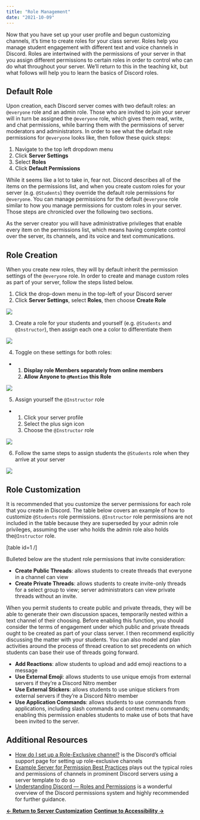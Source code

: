 ```yaml
---
title: "Role Management"
date: "2021-10-09"
---
```


Now that you have set up your user profile and begun customizing channels, it’s time to create roles for your class server. Roles help you manage student engagement with different text and voice channels in Discord. Roles are intertwined with the permissions of your server in that you assign different permissions to certain roles in order to control who can do what throughout your server. We’ll return to this in the teaching kit, but what follows will help you to learn the basics of Discord roles.

## Default Role

Upon creation, each Discord server comes with two default roles: an `@everyone` role and an admin role. Those who are invited to join your server will in turn be assigned the `@everyone` role, which gives them read, write, and chat permissions, while barring them with the permissions of server moderators and administrators. In order to see what the default role permissions for `@everyone` looks like, then follow these quick steps:

1. Navigate to the top left dropdown menu
2. Click **Server Settings**
3. Select **Roles**
4. Click **Default Permissions**

While it seems like a lot to take in, fear not. Discord describes all of the items on the permissions list, and when you create custom roles for your server (e.g. `@Students`) they override the default role permissions for `@everyone`. You can manage permissions for the default `@everyone` role similar to how you manage permissions for custom roles in your server. Those steps are chronicled over the following two sections.

As the server creator you will have administrative privileges that enable every item on the permissions list, which means having complete control over the server, its channels, and its voice and text communications.

## Role Creation

When you create new roles, they will by default inherit the permission settings of the `@everyone` role. In order to create and manage custom roles as part of your server, follow the steps listed below.

1. Click the drop-down menu in the top-left of your Discord server
2. Click **Server Settings**, select **Roles**, then choose **Create Role**

![](https://lh4.googleusercontent.com/yt1iYTyBX3ik-qjcZAfi098-MKo2_HlXFjPNrglZlSEa9bGxgd331gwRiCddWJxJZ_dbknV0uWSXMXklcl19_NEC8jFHcvhMRdECbzWabFooDt3t-KlZ-gJ7jwLxw3E90H61sJAp)

3. Create a role for your students and yourself (e.g. `@Students` and `@Instructor`), then assign each one a color to differentiate them

![](https://lh5.googleusercontent.com/OeKggCbqGAL1nGduone8IBgTE4H65TPcQRxUyUAfiF2PljMbla0cbkH2wTcyq1XIqwx-e8R-Ul8oTm8hsozofPJRVKyOlEhae3oN-ekGCaXoc6tM8aXGljWzp5RPHUmLIwOyCwPq)

4. Toggle on these settings for both roles:

- 1. **Display role Members separately from online members** 
    2. **Allow Anyone to `@Mention` this Role**

![](https://lh4.googleusercontent.com/ap3tC42OV3j8tU14SUAS_X5EWYedrFKeoBZxD1Y1wfylVV_RlOhKWE1i1Es7gXJxwjxjoddcsyZQQoibFBCrN-rjirUuk9Lp3Vo8ezXFNjBLYxoH7hkSkw93hNNxFCgbjC23InDp)

5. Assign yourself the `@Instructor` role

- 1. Click your server profile
    2. Select the plus sign icon
    3. Choose the `@Instructor` role

![](https://lh6.googleusercontent.com/y9JhXIgqa3VPjDCQUz0xkcyqpsopkzI3rXqgO4EoJvGeOGMDKZkQNupAqZAa_70cFShfCfpvIaJYbc40-qg2KR4k3-xVYETduGaK0Vbw7n69rEkAsHQOSu4hy-dgY6gbmAva0Zpd)

6. Follow the same steps to assign students the `@Students` role when they arrive at your server

![](https://lh5.googleusercontent.com/fyG9mUVLPCWqW3w1qlJRlxjFVNUrdSNJ58zFo5hiXOmZr2-mYlRFD47bWLSoZyf31UuF-6OhfS_PbK7EuIxIstYMDLgFNAzjH6_dPmmbJ8UdqTLHGjMnY4IZUSPP9tl1L2oX-y9p)

## Role Customization

It is recommended that you customize the server permissions for each role that you create in Discord. The table below covers an example of how to customize `@Students` role permissions. `@Instructor` role permissions are not included in the table because they are superseded by your admin role privileges, assuming the user who holds the admin role also holds the`@Instructor` role.

\[table id=1 /\]

Bulleted below are the student role permissions that invite consideration:

- **Create Public Threads**: allows students to create threads that everyone in a channel can view
- **Create Private Threads**: allows students to create invite-only threads for a select group to view; server administrators can view private threads without an invite.

When you permit students to create public and private threads, they will be able to generate their own discussion spaces, temporarily nested within a text channel of their choosing. Before enabling this function, you should consider the terms of engagement under which public and private threads ought to be created as part of your class server. I then recommend explicitly discussing the matter with your students. You can also model and plan activities around the process of thread creation to set precedents on which students can base their use of threads going forward.

- **Add Reactions**: allow students to upload and add emoji reactions to a message
- **Use External Emoji**: allows students to use unique emojis from external servers if they’re a Discord Nitro member
- **Use External Stickers**: allows students to use unique stickers from external servers if they’re a Discord Nitro member
- **Use Application Commands**: allows students to use commands from applications, including slash commands and context menu commands; enabling this permission enables students to make use of bots that have been invited to the server.

## **Additional Resources**

- [How do I set up a Role-Exclusive channel?](https://support.discord.com/hc/en-us/articles/206143877-How-do-I-set-up-a-Role-Exclusive-channel-) is the Discord’s official support page for setting up role-exclusive channels
- [Example Server for Permission Best Practices](https://discord.com/template/pR6rxPBJmEy7) plays out the typical roles and permissions of channels in prominent Discord servers using a server template to do so
- [Understanding Discord — Roles and Permissions](https://medium.com/cbblog/understanding-discord-roles-and-permissions-a1fff3ee07a7) is a wonderful overview of the Discord permissions system and highly recommended for further guidance.

**[← Return to Server Customization](https://discordedu.commons.gc.cuny.edu/server-customization/)** [**Continue to Accessibility →**](https://discordedu.commons.gc.cuny.edu/accessibility/)
